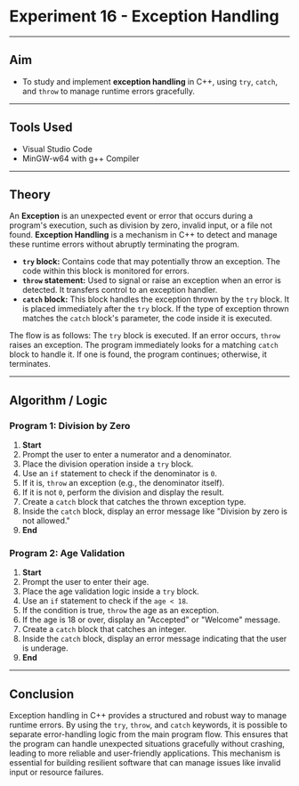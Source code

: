 # Experiment 16 - Exception Handling

---

## Aim
- To study and implement **exception handling** in C++, using `try`, `catch`, and `throw` to manage runtime errors gracefully.

---

## Tools Used
- Visual Studio Code
- MinGW-w64 with g++ Compiler

---

## Theory
An **Exception** is an unexpected event or error that occurs during a program's execution, such as division by zero, invalid input, or a file not found. **Exception Handling** is a mechanism in C++ to detect and manage these runtime errors without abruptly terminating the program.

- **`try` block:** Contains code that may potentially throw an exception. The code within this block is monitored for errors.
- **`throw` statement:** Used to signal or raise an exception when an error is detected. It transfers control to an exception handler.
- **`catch` block:** This block handles the exception thrown by the `try` block. It is placed immediately after the `try` block. If the type of exception thrown matches the `catch` block's parameter, the code inside it is executed.

The flow is as follows: The `try` block is executed. If an error occurs, `throw` raises an exception. The program immediately looks for a matching `catch` block to handle it. If one is found, the program continues; otherwise, it terminates.

---

## Algorithm / Logic

### Program 1: Division by Zero
1.  **Start**
2.  Prompt the user to enter a numerator and a denominator.
3.  Place the division operation inside a `try` block.
4.  Use an `if` statement to check if the denominator is `0`.
5.  If it is, `throw` an exception (e.g., the denominator itself).
6.  If it is not `0`, perform the division and display the result.
7.  Create a `catch` block that catches the thrown exception type.
8.  Inside the `catch` block, display an error message like "Division by zero is not allowed."
9.  **End**

### Program 2: Age Validation
1.  **Start**
2.  Prompt the user to enter their age.
3.  Place the age validation logic inside a `try` block.
4.  Use an `if` statement to check if the `age < 18`.
5.  If the condition is true, `throw` the age as an exception.
6.  If the age is 18 or over, display an "Accepted" or "Welcome" message.
7.  Create a `catch` block that catches an integer.
8.  Inside the `catch` block, display an error message indicating that the user is underage.
9.  **End**

---

## Conclusion
Exception handling in C++ provides a structured and robust way to manage runtime errors. By using the `try`, `throw`, and `catch` keywords, it is possible to separate error-handling logic from the main program flow. This ensures that the program can handle unexpected situations gracefully without crashing, leading to more reliable and user-friendly applications. This mechanism is essential for building resilient software that can manage issues like invalid input or resource failures.
